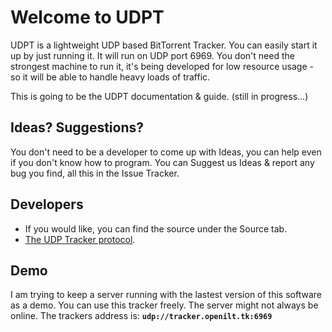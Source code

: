 # Welcome to UDPT #
UDPT is a lightweight UDP based BitTorrent Tracker.
You can easily start it up by just running it. It will run on UDP port 6969.
You don't need the strongest machine to run it, it's being developed for low resource usage - so it will be able to handle heavy loads of traffic.

This is going to be the UDPT documentation & guide. (still in progress...)

## Ideas? Suggestions? ##
You don't need to be a developer to come up with Ideas, you can help even if you don't know how to program. You can Suggest us Ideas & report any bug you find, all this in the Issue Tracker.

## Developers ##
  * If you would like, you can find the source under the Source tab.
  * [The UDP Tracker protocol](UDPTrackerProtocol.md).

## Demo ##
I am trying to keep a server running with the lastest version of this software as a demo. You can use this tracker freely. The server might not always be online. The trackers address is: **`udp://tracker.openilt.tk:6969`**